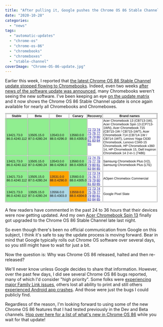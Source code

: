 ```yaml
---
title: "After pulling it, Google pushes the Chrome OS 86 Stable Channel to Chromebooks again"
date: "2020-10-28"
categories: 
  - "news"
tags: 
  - "automatic-updates"
  - "chrome-os"
  - "chrome-os-86"
  - "chromebooks"
  - "chromeboxes"
  - "stable-channel"
coverImage: "Chrome-OS-86-update.jpg"
---
```


Earlier this week, I reported that [the latest Chrome OS 86 Stable Channel update stopped flowing to Chromebooks](https://www.aboutchromebooks.com/news/google-pulled-chrome-os-86-stable-channel-update-from-most-chromebooks/). Indeed, even two weeks [after news of the software update was announced](https://chromereleases.googleblog.com/2020/10/stable-channel-update-for-chrome-os.html), many Chromebooks weren't seeing the new software. I've been keeping an eye [on the update matrix](https://cros-updates-serving.appspot.com/) and it now shows the Chrome OS 86 Stable Channel update is once again available for nearly all Chromebooks and Chromeboxes.

![](images/Chrome-OS-Stable-Channel-available-again-1024x597.jpg)

A few readers have commented in the past 24 to 36 hours that their devices were now getting updated. And my own [Acer Chromebook Spin 13](https://www.aboutchromebooks.com/news/acer-chromebook-spin-13-with-16-gb-ram-should-you-buy-one/) finally got upgraded to the Chrome OS 86 Stable Channel late last night.

So even though there's been no official communication from Google on this subject, I think it's safe to say the update process is moving forward. Bear in mind that Google typically rolls out Chrome OS software over several days, so you still might have to wait for just a bit.

Now the question is: Why was Chrome OS 86 released, halted and then re-released?

We'll never know unless Google decides to share that information. However, over the past few days, I did see several Chrome OS 86 bugs reported, many of which I'd consider "high priority". Some folks were [experiencing major Family Link issues](https://support.google.com/chromebook/thread/78141071?hl=en), others lost all ability to print and still others [experienced Android app crashes](https://support.google.com/chromebook/thread/78902770?hl=en). And those were just the bugs I could publicly find.

Regardless of the reason, I'm looking forward to using some of the new Chrome OS 86 features that I had tested previously in the Dev and Beta channels. [Hop over here for a list of what's new in Chrome OS 86](https://www.aboutchromebooks.com/news/chrome-os-86-stable-channel-arrives-on-chromebooks-what-you-need-to-know/) while you wait for that update!
